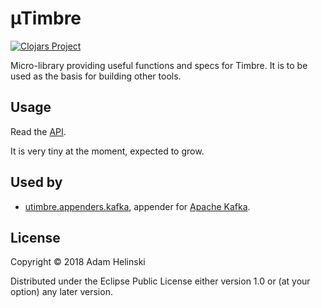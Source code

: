 # µTimbre

[![Clojars
Project](https://img.shields.io/clojars/v/dvlopt/utimbre.svg)](https://clojars.org/dvlopt/utimbre)

Micro-library providing useful functions and specs for Timbre. It is to be used
as the basis for building other tools.

## Usage

Read the [API](https://dvlopt.github.io/doc/utimbre/).

It is very tiny at the moment, expected to grow.

## Used by

- [utimbre.appenders.kafka](https://github.com/dvlopt/utimbre.appenders.kafka),
appender for [Apache Kafka](https://kafka.apache.org/).

## License

Copyright © 2018 Adam Helinski

Distributed under the Eclipse Public License either version 1.0 or (at
your option) any later version.
